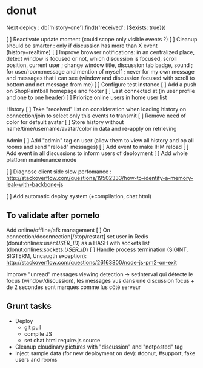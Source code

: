 donut
====

Next deploy : db['history-one'].find({'received': {$exists: true}})

[ ] Reactivate update moment (could scope only visible events ?)
[ ] Cleanup should be smarter : only if discussion has more than X event (history+realtime)
[ ] Improve browser notifications: in an centralized place, detect window is focused or not, which discussion is focused, scroll position, current user ; change window title, discussion tab badge, sound ; for user/room:message and mention of myself ; never for my own message and messages that i can see (window and discussion focused with scroll to bottom and not message from me)
[ ] Configure test instance
[ ] Add a push on ShopPaintball homepage and footer
[ ] Last connected at (in user profile and one to one header)
[ ] Priorize online users in home user list

History
[ ] Take "received" list on consideration when loading history on connection/join to select only this events to transmit
[ ] Remove need of color for default avatar
[ ] Store history without name/time/username/avatar/color in data and re-apply on retrieving

Admin
[ ] Add "admin" tag on user (allow them to view all history and op all rooms and send "reload" messages)
[ ] Add event to make IHM reload
[ ] Add event in all discussions to inform users of deployment
[ ] Add whole platform maintenance mode

[ ] Diagnose client side slow perfomance : http://stackoverflow.com/questions/19502333/how-to-identify-a-memory-leak-with-backbone-js

[ ] Add automatic deploy system (+compilation, chat.html)

## To validate after pomelo

Add online/offline/afk management
[ ] On connection/deconnection[/stop/restart] set user in Redis (donut:onlines:user:_USER_ID_) as a HASH with sockets list (donut:onlines:sockets:_USER_ID_)
[ ] Handle process termination (SIGINT, SIGTERM, Uncaugth exception): http://stackoverflow.com/questions/26163800/node-js-pm2-on-exit

Improve "unread" messages viewing detection
 -> setInterval qui détecte le focus (window/discussion), les messages vus dans une discussion focus + de 2 secondes sont marqués comme lus côté serveur

## Grunt tasks
- Deploy
  - git pull
  - compile JS
  - set chat.html  require.js source
- Cleanup cloudinary pictures with "discussion" and "notposted" tag
- Inject sample data (for new deployment on dev): #donut, #support, fake users and rooms